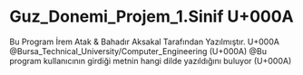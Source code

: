 # Guz_Donemi_Projem_1.Sinif U+000A
Bu Program İrem Atak & Bahadır Aksakal Tarafından Yazılmıştır. U+000A
@Bursa_Technical_University/Computer_Engineering (U+000A)
@Bu program kullanıcının girdiği metnin hangi dilde yazıldığını buluyor (U+000A)
